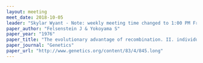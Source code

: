 ```yaml
---
layout: meeting
meet_date: 2018-10-05
leader: "Skylar Wyant - Note: weekly meeting time changed to 1:00 PM Fridays"
paper_author: "Felsenstein J & Yokoyama S"
paper_year: "1976"
paper_title: "The evolutionary advantage of recombination. II. individual selection for recombination"
paper_journal: "Genetics"
paper_url: "http://www.genetics.org/content/83/4/845.long"
---
```

